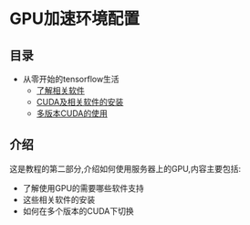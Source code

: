 # GPU加速环境配置

## 目录

* 从零开始的tensorflow生活
  * [了解相关软件](page2-1.md)
  * [CUDA及相关软件的安装](page2-2.md)
  * [多版本CUDA的使用](page2-3.md)

## 介绍

这是教程的第二部分,介绍如何使用服务器上的GPU,内容主要包括:

- 了解使用GPU的需要哪些软件支持
- 这些相关软件的安装
- 如何在多个版本的CUDA下切换
